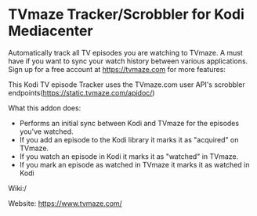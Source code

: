 # TVmaze Tracker/Scrobbler for Kodi Mediacenter

Automatically track all TV episodes you are watching to TVmaze. A must have if you want to sync your watch history between various applications. Sign up for a free account at https://tvmaze.com for more features:

This Kodi TV episode Tracker uses the TVmaze.com user API's scrobbler endpoints(https://static.tvmaze.com/apidoc/)

What this addon does:

- Performs an initial sync between Kodi and TVmaze for the episodes you've watched.
- If you add an episode to the Kodi library it marks it as "acquired" on TVmaze.
- If you watch an episode in Kodi it marks it as "watched" in TVmaze.
- If you mark an episode as watched in TVmaze it marks it as watched in Kodi

Wiki:/

Website: https://www.tvmaze.com/
